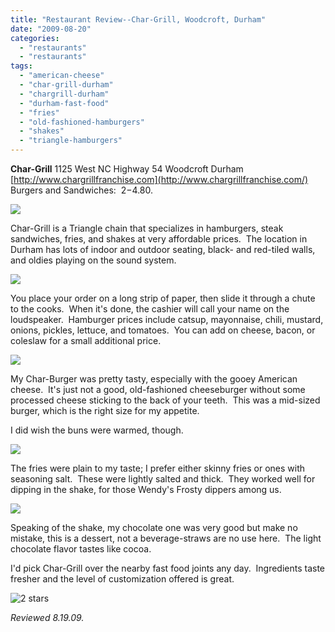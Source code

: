```yaml
---
title: "Restaurant Review--Char-Grill, Woodcroft, Durham"
date: "2009-08-20"
categories:
  - "restaurants"
  - "restaurants"
tags:
  - "american-cheese"
  - "char-grill-durham"
  - "chargrill-durham"
  - "durham-fast-food"
  - "fries"
  - "old-fashioned-hamburgers"
  - "shakes"
  - "triangle-hamburgers"
---
```


**Char-Grill** 1125 West NC Highway 54 Woodcroft Durham [http://www.chargrillfranchise.com](http://www.chargrillfranchise.com/) Burgers and Sandwiches:  $2-$4.80.

![](http://www.thegourmez.com/gourmez/photos/chargrill2.jpg)

Char-Grill is a Triangle chain that specializes in hamburgers, steak sandwiches, fries, and shakes at very affordable prices.  The location in Durham has lots of indoor and outdoor seating, black- and red-tiled walls, and oldies playing on the sound system.

![](http://www.thegourmez.com/gourmez/photos/chargrill1.jpg)

You place your order on a long strip of paper, then slide it through a chute to the cooks.  When it's done, the cashier will call your name on the loudspeaker.  Hamburger prices include catsup, mayonnaise, chili, mustard, onions, pickles, lettuce, and tomatoes.  You can add on cheese, bacon, or coleslaw for a small additional price.

![](http://www.thegourmez.com/gourmez/photos/charburger.jpg)

My Char-Burger was pretty tasty, especially with the gooey American cheese.  It's just not a good, old-fashioned cheeseburger without some processed cheese sticking to the back of your teeth.  This was a mid-sized burger, which is the right size for my appetite.

I did wish the buns were warmed, though.

![](http://www.thegourmez.com/gourmez/photos/chargrillfries.jpg)

The fries were plain to my taste; I prefer either skinny fries or ones with seasoning salt.  These were lightly salted and thick.  They worked well for dipping in the shake, for those Wendy's Frosty dippers among us.

![](http://www.thegourmez.com/gourmez/photos/chargrillshake.jpg)

Speaking of the shake, my chocolate one was very good but make no mistake, this is a dessert, not a beverage-straws are no use here.  The light chocolate flavor tastes like cocoa.

I'd pick Char-Grill over the nearby fast food joints any day.  Ingredients taste fresher and the level of customization offered is great.




<div class="caption">

![2 stars](http://s3.amazonaws.com/thegourmez-wpmedia/2009/02/rating_chicken11.gif "rating_chicken11")</div>


_Reviewed 8.19.09._
